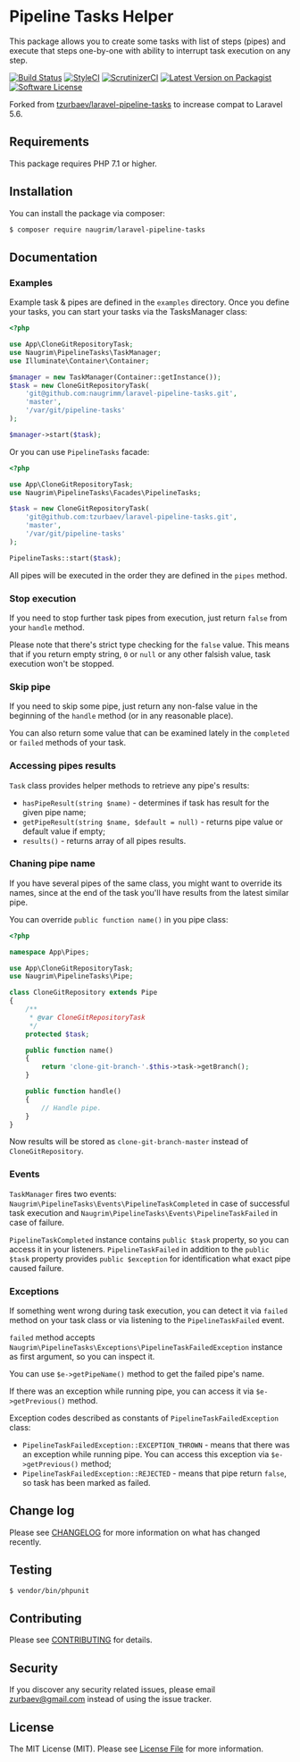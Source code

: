 # Pipeline Tasks Helper

This package allows you to create some tasks with list of steps (pipes) and execute that steps one-by-one with ability to interrupt task execution on any step.

[![Build Status][ico-travis]][link-travis]
[![StyleCI][ico-styleci]][link-styleci]
[![ScrutinizerCI][ico-scrutinizer]][link-scrutinizer]
[![Latest Version on Packagist][ico-version]][link-packagist]
[![Software License][ico-license]](LICENSE.md)

Forked from [tzurbaev/laravel-pipeline-tasks](https://github.com/tzurbaev/laravel-pipeline-tasks) to increase compat to Laravel 5.6.

## Requirements

This package requires PHP 7.1 or higher.

## Installation

You can install the package via composer:

``` bash
$ composer require naugrim/laravel-pipeline-tasks
```

## Documentation

### Examples

Example task & pipes are defined in the `examples` directory. Once you define your tasks,
you can start your tasks via the TasksManager class:

```php
<?php

use App\CloneGitRepositoryTask;
use Naugrim\PipelineTasks\TaskManager;
use Illuminate\Container\Container;

$manager = new TaskManager(Container::getInstance());
$task = new CloneGitRepositoryTask(
    'git@github.com:naugrimm/laravel-pipeline-tasks.git',
    'master',
    '/var/git/pipeline-tasks'
);

$manager->start($task);
```

Or you can use `PipelineTasks` facade:

```php
<?php

use App\CloneGitRepositoryTask;
use Naugrim\PipelineTasks\Facades\PipelineTasks;

$task = new CloneGitRepositoryTask(
    'git@github.com:tzurbaev/laravel-pipeline-tasks.git',
    'master',
    '/var/git/pipeline-tasks'
);

PipelineTasks::start($task);
```

All pipes will be executed in the order they are defined in the `pipes` method.

### Stop execution

If you need to stop further task pipes from execution, just return `false` from your `handle` method.

Please note that there's strict type checking for the `false` value. This means that if you return empty string, `0` or `null` or any other falsish value, task execution won't be stopped.

### Skip pipe

If you need to skip some pipe, just return any non-false value in the beginning of the `handle` method (or in any reasonable place).

You can also return some value that can be examined lately in the `completed` or `failed` methods of your task.

### Accessing pipes results

`Task` class provides helper methods to retrieve any pipe's results:

- `hasPipeResult(string $name)` - determines if task has result for the given pipe name;
- `getPipeResult(string $name, $default = null)` - returns pipe value or default value if empty;
- `results()` - returns array of all pipes results.

### Chaning pipe name

If you have several pipes of the same class, you might want to override its names, since at the end of the task you'll have results from the latest similar pipe.

You can override `public function name()` in you pipe class:

```php
<?php

namespace App\Pipes;

use App\CloneGitRepositoryTask;
use Naugrim\PipelineTasks\Pipe;

class CloneGitRepository extends Pipe
{
    /**
     * @var CloneGitRepositoryTask
     */
    protected $task;

    public function name()
    {
        return 'clone-git-branch-'.$this->task->getBranch();
    }

    public function handle()
    {
        // Handle pipe.
    }
}
```

Now results will be stored as `clone-git-branch-master` instead of `CloneGitRepository`.

### Events

`TaskManager` fires two events: `Naugrim\PipelineTasks\Events\PipelineTaskCompleted` in case of successful task execution
and `Naugrim\PipelineTasks\Events\PipelineTaskFailed` in case of failure.

`PipelineTaskCompleted` instance contains `public $task` property, so you can access it in your listeners.
`PipelineTaskFailed` in addition to the `public $task` property provides `public $exception` for identification what exact pipe caused failure.

### Exceptions

If something went wrong during task execution, you can detect it via `failed` method on your task class or via listening to the `PipelineTaskFailed` event.

`failed` method accepts `Naugrim\PipelineTasks\Exceptions\PipelineTaskFailedException` instance as first argument, so you can inspect it.

You can use `$e->getPipeName()` method to get the failed pipe's name.

If there was an exception while running pipe, you can access it via `$e->getPrevious()` method.

Exception codes described as constants of `PipelineTaskFailedException` class:

- `PipelineTaskFailedException::EXCEPTION_THROWN` - means that there was an exception while running pipe. You can access this exception via `$e->getPrevious()` method;
- `PipelineTaskFailedException::REJECTED` - means that pipe return `false`, so task has been marked as failed.

## Change log

Please see [CHANGELOG](CHANGELOG.md) for more information on what has changed recently.

## Testing

``` bash
$ vendor/bin/phpunit
```

## Contributing

Please see [CONTRIBUTING](CONTRIBUTING.md) for details.

## Security

If you discover any security related issues, please email zurbaev@gmail.com instead of using the issue tracker.

## License

The MIT License (MIT). Please see [License File](LICENSE.md) for more information.

[ico-version]: https://poser.pugx.org/tzurbaev/laravel-pipeline-tasks/version?format=flat
[ico-license]: https://poser.pugx.org/tzurbaev/laravel-pipeline-tasks/license?format=flat
[ico-travis]: https://api.travis-ci.org/tzurbaev/laravel-pipeline-tasks.svg?branch=master
[ico-styleci]: https://styleci.io/repos/105616454/shield?branch=master&style=flat
[ico-scrutinizer]: https://scrutinizer-ci.com/g/tzurbaev/laravel-pipeline-tasks/badges/quality-score.png?b=master

[link-packagist]: https://packagist.org/packages/tzurbaev/laravel-pipeline-tasks
[link-travis]: https://travis-ci.org/tzurbaev/laravel-pipeline-tasks
[link-styleci]: https://styleci.io/repos/105616454
[link-scrutinizer]: https://scrutinizer-ci.com/g/tzurbaev/laravel-pipeline-tasks/
[link-author]: https://github.com/tzurbaev

